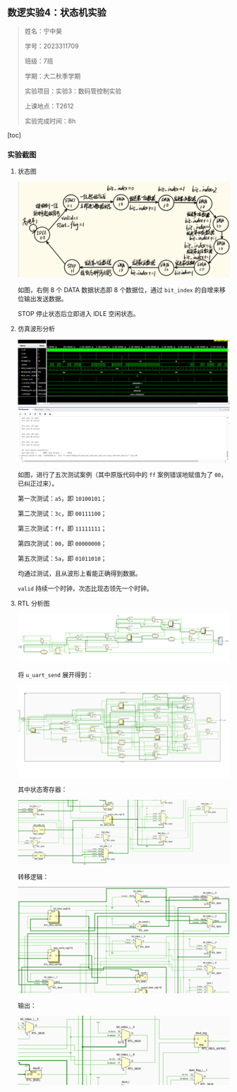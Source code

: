 ## 数逻实验4：状态机实验

> 姓名：宁中昊
>
> 学号：2023311709
>
> 班级：7班
>
> 学期：大二秋季学期
>
> 实验项目：实验3：数码管控制实验
>
> 上课地点：T2612
>
> 实验完成时间：8h

[toc]

### 实验截图

1. 状态图

    ![状态图](./assets/状态图.jpg)

    如图，右侧 $8$ 个 $\text{DATA}$ 数据状态即 $8$ 个数据位，通过 `bit_index` 的自增来移位输出发送数据。

    $\text{STOP}$ 停止状态后立即进入 $\text{IDLE}$​ 空闲状态。

    

2. 仿真波形分析

    ![仿真波形](./assets/仿真波形.jpg)

    如图，进行了五次测试案例（其中原版代码中的 `ff` 案例错误地赋值为了 `00`，已纠正过来）。

    第一次测试：`a5`，即 `10100101`；

    第二次测试：`3c`，即 `00111100`；

    第三次测试：`ff`，即 `11111111`；

    第四次测试：`00`，即 `00000000`；

    第五次测试：`5a`，即 `01011010`；

    均通过测试，且从波形上看能正确得到数据。

    `valid` 持续一个时钟，次态比现态领先一个时钟。

    

3. RTL 分析图

    ![RTL分析](./assets/RTL分析.jpg)

    将 `u_uart_send` 展开得到：

    ![RTL分析-uart_send](./assets/RTL分析-uart_send.jpg)

    其中状态寄存器：

    ![状态寄存器](./assets/状态寄存器.jpg)

    转移逻辑：

    ![转移逻辑](./assets/转移逻辑.jpg)

    输出：

    ![输出](./assets/输出.jpg)
